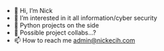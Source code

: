 - 👋 Hi, I’m Nick
- 👀 I’m interested in it all information/cyber security
- 🌱 Python projects on the side
- 💞️ Possible project collabs...?
- 📫 How to reach me admin@nickecih.com

<!---
NickECih/NickECih is a ✨ special ✨ repository because its `README.md` (this file) appears on your GitHub profile.
You can click the Preview link to take a look at your changes.
--->
